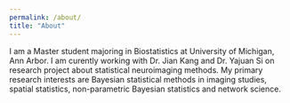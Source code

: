 ```yaml
---
permalink: /about/
title: "About"
---
```


I am a Master student majoring in Biostatistics at University of Michigan, Ann Arbor. I am curently working with Dr. Jian Kang and Dr. Yajuan Si on research project about statistical neuroimaging methods. My primary research interests are Bayesian statistical methods in imaging studies, spatial statistics, non-parametric Bayesian statistics and network science.